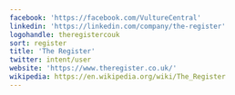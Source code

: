 ```yaml
---
facebook: 'https://facebook.com/VultureCentral'
linkedin: 'https://linkedin.com/company/the-register'
logohandle: theregistercouk
sort: register
title: 'The Register'
twitter: intent/user
website: 'https://www.theregister.co.uk/'
wikipedia: https://en.wikipedia.org/wiki/The_Register
---
```

